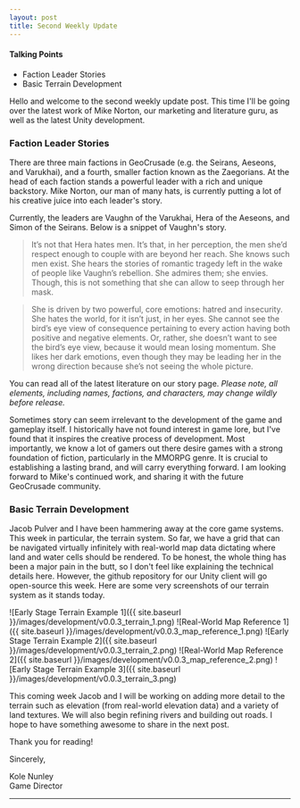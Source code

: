 ```yaml
---
layout: post
title: Second Weekly Update
---
```


#### Talking Points
* Faction Leader Stories 
* Basic Terrain Development


Hello and welcome to the second weekly update post. This time I'll be going over the latest
work of Mike Norton, our marketing and literature guru, as well as the latest Unity development.

### Faction Leader Stories

There are three main factions in GeoCrusade (e.g. the Seirans, Aeseons, and Varukhai), and a fourth, smaller faction known as the Zaegorians.
At the head of each faction stands a powerful leader with a rich and unique backstory. Mike Norton, our man of many hats, is currently
putting a lot of his creative juice into each leader's story. 

Currently, the leaders are Vaughn of the Varukhai, Hera of the Aeseons, and Simon of the Seirans. 
Below is a snippet of Vaughn's story.

> It’s not that Hera hates men. It’s that, in her perception, the men she’d respect enough to couple with are beyond her reach. 
> She knows such men exist. She hears the stories of romantic tragedy left in the wake of people like Vaughn’s rebellion. 
> She admires them; she envies. Though, this is not something that she can allow to seep through her mask.

> She is driven by two powerful, core emotions: hatred and insecurity. She hates the world, for it isn’t just, in her eyes. 
> She cannot see the bird’s eye view of consequence pertaining to every action having both positive and negative elements. 
> Or, rather, she doesn’t want to see the bird’s eye view, because it would mean losing momentum. 
> She likes her dark emotions, even though they may be leading her in the wrong direction because she’s not seeing the whole picture.

You can read all of the latest literature on our story page. 
*Please note, all elements, including names, factions, and characters, may change wildly before release.*

Sometimes story can seem irrelevant to the development of the game and gameplay itself. 
I historically have not found interest in game lore, but I've found that it inspires the creative process of development.
Most importantly, we know a lot of gamers out there desire games with a strong foundation of fiction, particularly in the MMORPG genre. 
It is crucial to establishing a lasting brand, and will carry everything forward. I am looking forward to Mike's continued work, and sharing it with 
the future GeoCrusade community.


### Basic Terrain Development

Jacob Pulver and I have been hammering away at the core game systems. This week in particular, the terrain system. So far, we have a grid that can be navigated virtually infinitely with real-world map data dictating where land and water cells should be rendered. To be honest, the whole thing has been a major pain in the butt, so I don't feel like explaining the technical details here. However, the github repository for our Unity client will go open-source this week. Here are some very screenshots of our terrain system as it stands today. 

![Early Stage Terrain Example 1]({{ site.baseurl }}/images/development/v0.0.3_terrain_1.png)
![Real-World Map Reference 1]({{ site.baseurl }}/images/development/v0.0.3_map_reference_1.png)
![Early Stage Terrain Example 2]({{ site.baseurl }}/images/development/v0.0.3_terrain_2.png)
![Real-World Map Reference 2]({{ site.baseurl }}/images/development/v0.0.3_map_reference_2.png)
![Early Stage Terrain Example 3]({{ site.baseurl }}/images/development/v0.0.3_terrain_3.png)

This coming week Jacob and I will be working on adding more detail to the terrain such as elevation (from real-world elevation data) and a variety of land textures. We
will also begin refining rivers and building out roads. I hope to have something
awesome to share in the next post.


Thank you for reading!

Sincerely, 

Kole Nunley      
Game Director

____

